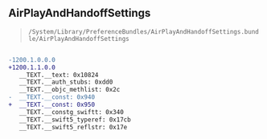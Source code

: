 ## AirPlayAndHandoffSettings

> `/System/Library/PreferenceBundles/AirPlayAndHandoffSettings.bundle/AirPlayAndHandoffSettings`

```diff

-1200.1.0.0.0
+1200.1.1.0.0
   __TEXT.__text: 0x10824
   __TEXT.__auth_stubs: 0xdd0
   __TEXT.__objc_methlist: 0x2c
-  __TEXT.__const: 0x940
+  __TEXT.__const: 0x950
   __TEXT.__constg_swiftt: 0x340
   __TEXT.__swift5_typeref: 0x17cb
   __TEXT.__swift5_reflstr: 0x17e

```
